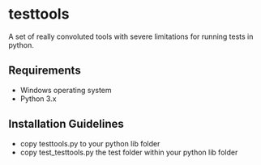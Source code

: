 # testtools

A set of really convoluted tools with severe limitations for running tests
in python.

## Requirements

* Windows operating system
* Python 3.x

## Installation Guidelines

* copy testtools.py to your python lib folder
* copy test\_testtools.py the test folder within your python lib folder
